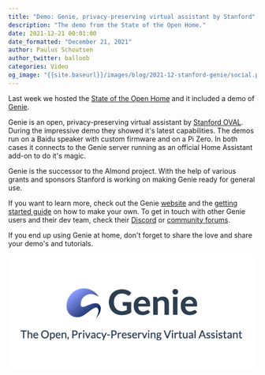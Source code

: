```yaml
---
title: "Demo: Genie, privacy-preserving virtual assistant by Stanford"
description: "The demo from the State of the Open Home."
date: 2021-12-21 00:01:00
date_formatted: "December 21, 2021"
author: Paulus Schoutsen
author_twitter: balloob
categories: Video
og_image: "{{site.baseurl}}/images/blog/2021-12-stanford-genie/social.png"
---
```


Last week we hosted the [State of the Open Home](/state-of-the-open-home/) and it included a demo of [Genie](https://genie.stanford.edu).

Genie is an open, privacy-preserving virtual assistant by [Stanford OVAL](https://oval.cs.stanford.edu/). During the impressive demo they showed it's latest capabilities. The demos run on a Baidu speaker with custom firmware and on a Pi Zero. In both cases it connects to the Genie server running as an official Home Assistant add-on to do it's magic.

<lite-youtube videoid="6ZMXE5PXPqU" videotitle="State of the Open Home 2021" videoStartAt="9691" posterquality="maxresdefault"></lite-youtube>

Genie is the successor to the Almond project. With the help of various grants and sponsors Stanford is working on making Genie ready for general use.

If you want to learn more, check out the Genie [website](https://genie.stanford.edu) and the [getting started guide](https://wiki.genie.stanford.edu/getting-started/installation-guide) on how to make your own. To get in touch with other Genie users and their dev team, check their [Discord](https://discord.gg/anthtR4)
 or [community forums](https://community.almond.stanford.edu/).

If you end up using Genie at home, don't forget to share the love and share your demo's and tutorials.

![Genie logo](/images/blog/2021-12-stanford-genie/social.png)
